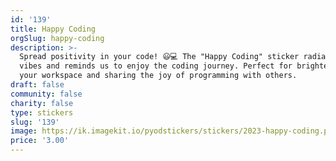 ```yaml
---
id: '139'
title: Happy Coding
orgSlug: happy-coding
description: >-
  Spread positivity in your code! 😃💻 The "Happy Coding" sticker radiates good
  vibes and reminds us to enjoy the coding journey. Perfect for brightening up
  your workspace and sharing the joy of programming with others.
draft: false
community: false
charity: false
type: stickers
slug: '139'
image: https://ik.imagekit.io/pyodstickers/stickers/2023-happy-coding.png
price: '3.00'
---
```

